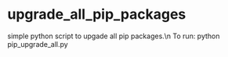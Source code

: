 # upgrade_all_pip_packages
simple python script to upgade all pip packages.\n
To run: python pip_upgrade_all.py
